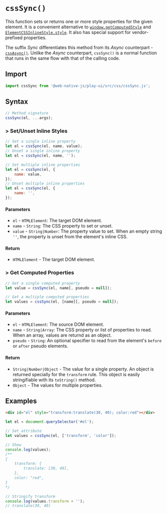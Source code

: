 # `cssSync()`
This function sets or returns one or more style properties for the given element. It is a convenient alternative to [`window.getComputedStyle`](https://developer.mozilla.org/en-US/docs/Web/API/Window/getComputedStyle) and [`ElementCSSInlineStyle.style`](https://developer.mozilla.org/en-US/docs/Web/API/ElementCSSInlineStyle/style). It also has special support for vendor-prefixed properties.

The suffix *Sync* differentiates this method from its *Async* counterpart - [`cssAsync()`](/play-ui/api/css/cssasync.md). Unlike the *Async* counterpart, `cssSync()` is a normal function that runs in the same flow with that of the calling code.

## Import

```js
import cssSync from '@web-native-js/play-ui/src/css/cssSync.js';
```

## Syntax

```js
// Method signature
cssSync(el, ...args);
```

### &gt; Set/Unset Inline Styles

```js
// Set a single inline property
let el = cssSync(el, name, value);
// Unset a single inline property
let el = cssSync(el, name, '');

// Set multiple inline properties
let el = cssSync(el, {
    name: value,
});
// Unset multiple inline properties
let el = cssSync(el, {
    name: '',
});
```

#### Parameters
+ `el` - `HTMLElement`: The target DOM element.
+ `name` - `String`: The CSS property to set or unset.
+ `value` - `String|Number`: The property value to set. When an empty string `''`, the property is unset from the element's inline CSS.

#### Return
+ `HTMLElement` - The target DOM element.

### &gt; Get Computed Properties

```js
// Get a single computed property
let value = cssSync(el, name[, pseudo = null]);

// Get a multiple computed properties
let values = cssSync(el, [name][, pseudo = null]);
```

#### Parameters
+ `el` - `HTMLElement`: The source DOM element.
+ `name` - `String|Array`: The CSS property or list of properties to read. When an array, values are returnd as an object.
+ `pseudo` - `String`: An optional specifier to read from the element's `before` or `after` pseudo elements.

#### Return
+ `String|Number|Object` - The value for a single property. An object is returned specially for the `transform` rule. This object is easily stringifiable with its `toString()` method.
+ `Object` - The values for multiple properties.

## Examples

```html
<div id="el" style="transform:translate(30, 40); color:red"></div>
```

```js
let el = document.querySelector('#el');

// Set attribute
let values = cssSync(el, ['transform', 'color']);

// Show
console.log(values);
/**
{
    transform: {
        translate: [30, 40],
    },
    color: "red",
}
*/

// Stringify transform
console.log(values.transform + '');
// translate(30, 40)
```